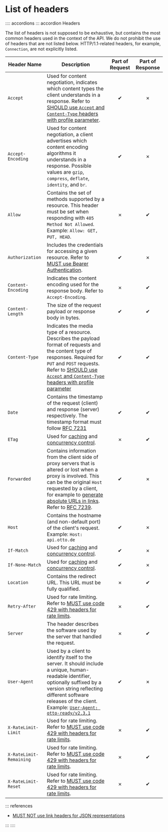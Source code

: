# List of headers

:::: accordions
::: accordion Headers

The list of headers is not supposed to be exhaustive, but contains the most common headers used in the context of the API.
We do not prohibit the use of headers that are not listed below.
HTTP/1.1-related headers, for example, `Connection`, are not explicitly listed.

| Header Name             | Description                                                                                                                                                                                                                                                                                          | Part of Request | Part of Response |
| ----------------------- | ---------------------------------------------------------------------------------------------------------------------------------------------------------------------------------------------------------------------------------------------------------------------------------------------------- | :-------------: | :--------------: |
| `Accept`                | Used for content negotiation, indicates which content types the client understands in a response. Refer to [SHOULD use `Accept` and `Content-Type` headers with profile parameter](../../compatibility/versioning-of-incompatible-changes/rules/should-use-accept-and-content-type-headers-with-profile-parameter.md).                                                                                             |        ✔        |        ✗         |
| `Accept-Encoding`       | Used for content negotiation, a client advertises which content encoding algorithms it understands in a response. Possible values are `gzip`, `compress`, `deflate`, `identity`, and `br`.                                                                                                           |        ✔        |        ✗         |
| `Allow`                 | Contains the set of methods supported by a resource. This header must be set when responding with `405 Method Not Allowed`. Example: `Allow: GET, PUT, HEAD`.                                                                                                                                        |        ✗        |        ✔         |
| `Authorization`         | Includes the credentials for accessing a given resource. Refer to [MUST use Bearer Authentication](../../authorization/oauth/rules/must-use-bearer-authentication.md).                                                                                                                                                                             |        ✔        |        ✗         |
| `Content-Encoding`      | Indicates the content encoding used for the response body. Refer to `Accept-Encoding`.                                                                                                                                                                                                               |        ✗        |        ✔         |
| `Content-Length`        | The size of the request payload or response body in bytes.                                                                                                                                                                                                                                           |        ✔        |        ✔         |
| `Content-Type`          | Indicates the media type of a resource. Describes the payload format of requests and the content type of responses. Required for `PUT` and `POST` requests. Refer to [SHOULD use `Accept` and `Content-Type` headers with profile parameter](../../compatibility/versioning-of-incompatible-changes/rules/should-use-accept-and-content-type-headers-with-profile-parameter.md)                                    |        ✔        |        ✔         |
| `Date`                  | Contains the timestamp of the request (client) and response (server) respectively. The timestamp format must follow [RFC 7231](https://tools.ietf.org/html/rfc7231#section-7.1.1.1)                                                                                                                  |        ✔        |        ✔         |
| `ETag`                  | Used for [caching](./rules/may-use-etag-header-for-caching-resources.md) and [concurrency control](./rules/should-use-etag-together-with-if-match-if-none-match-header-for-concurrrency-control.md).                                                                                                                                                                                                              |        ✗        |        ✔         |
| `Forwarded`             | Contains information from the client side of proxy servers that is altered or lost when a proxy is involved. This can be the original `Host` requested by a client, for example to [generate absolute URLs in links](../../hypermedia/links/rules/must-use-absolute-urls.md). Refer to [RFC 7239](https://tools.ietf.org/html/rfc7239). |        ✔        |        ✗         |
| `Host`                  | Contains the hostname (and non-default port) of the client's request. Example: `Host: api.otto.de`                                                                                                                                                                                                   |        ✔        |        ✗         |
| `If-Match`              | Used for [caching](./rules/may-use-etag-header-for-caching-resources.md) and [concurrency control](./rules/should-use-etag-together-with-if-match-if-none-match-header-for-concurrrency-control.md).                                                                                                                                                                                                              |        ✔        |        ✗         |
| `If-None-Match`         | Used for [caching](./rules/may-use-etag-header-for-caching-resources.md) and [concurrency control](./rules/should-use-etag-together-with-if-match-if-none-match-header-for-concurrrency-control.md).                                                                                                                                                                                                              |        ✔        |        ✗         |
| `Location`              | Contains the redirect URL. This URL must be fully qualified.                                                                                                                                                                                                                                         |        ✗        |        ✔         |
| `Retry-After`           | Used for rate limiting. Refer to [MUST use code 429 with headers for rate limits](../status-codes/rules/must-use-code-429-with-headers-for-rate-limits.md).                                                                                                                                                                                              |        ✗        |        ✔         |
| `Server`                | The header describes the software used by the server that handled the request.                                                                                                                                                                                                                       |        ✗        |        ✔         |
| `User-Agent`            | Used by a client to identify itself to the server. It should include a unique, human-readable identifier, optionally suffixed by a version string reflecting different software releases of the client. Example: [`User-Agent: otto-ready/v2.3.1`](../status-codes/rules/must-set-user-agent-request-header.md)                              |        ✔        |        ✗         |
| `X-RateLimit-Limit`     | Used for rate limiting. Refer to [MUST use code 429 with headers for rate limits](../status-codes/rules/must-use-code-429-with-headers-for-rate-limits.md).                                                                                                                                                                                              |        ✗        |        ✔         |
| `X-RateLimit-Remaining` | Used for rate limiting. Refer to [MUST use code 429 with headers for rate limits](../status-codes/rules/must-use-code-429-with-headers-for-rate-limits.md).                                                                                                                                                                                              |        ✗        |        ✔         |
| `X-RateLimit-Reset`     | Used for rate limiting. Refer to [MUST use code 429 with headers for rate limits](../status-codes/rules/must-use-code-429-with-headers-for-rate-limits.md).                                                                                                                                                                                              |        ✗        |        ✔         |

::: references

- [MUST NOT use link headers for JSON representations](../../hypermedia/links/rules/must-not-use-link-headers-for-json-representations.md)

:::
::::
